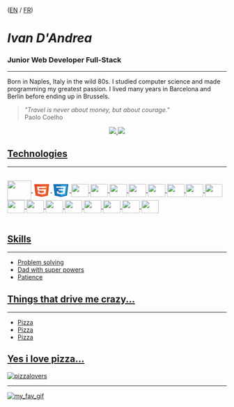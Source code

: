 ([EN](aboutme.md#en) / [FR](aboutme.md#fr))

# ***_Ivan D'Andrea_*** <a name="en"></a>
### Junior Web Developer Full-Stack
---
Born in Naples, Italy in the wild 80s. I studied computer science and made programming my greatest passion.  I lived many years in Barcelona and Berlin before ending up in Brussels. 

> _"Travel is never about money, but about courage."_  
 Paolo Coelho

<div align="center">
  <a href="https://github.com/IvanDandrea86">
  <img height="180em" src="https://github-readme-stats.vercel.app/api?username=IvanDandrea86&show_icons=true&theme=dracula&include_all_commits=true&count_private=true"/>
  <img height="180em" src="https://github-readme-stats.vercel.app/api/top-langs/?username=IvanDandrea86&layout=compact&langs_count=7&theme=dracula"/>
</div>

## Technologies
---
  <div style="display: inline_block"><br>
 
 <img align="center" height="45" width="55" src="https://cdn.jsdelivr.net/gh/devicons/devicon/icons/git/git-original.svg" /> 
   <img align="center" height="30" width="40" src="https://raw.githubusercontent.com/devicons/devicon/master/icons/html5/html5-original.svg">
  <img align="center"  height="30" width="40" src="https://raw.githubusercontent.com/devicons/devicon/master/icons/css3/css3-original.svg">
    <img  align="center"  height="30" width="40" src="https://cdn.jsdelivr.net/gh/devicons/devicon/icons/sass/sass-original.svg" />
      <img align="center"  height="30" width="40" src="https://cdn.jsdelivr.net/gh/devicons/devicon/icons/react/react-original.svg" />
    <img align="center"  height="30" width="40" src="https://cdn.jsdelivr.net/gh/devicons/devicon/icons/bootstrap/bootstrap-original.svg" />
   
 <img align="center"  height="30" width="40" src="https://cdn.jsdelivr.net/gh/devicons/devicon/icons/javascript/javascript-original.svg" />
   <img align="center"  height="30" width="40" src="https://cdn.jsdelivr.net/gh/devicons/devicon/icons/typescript/typescript-original.svg" />
   <img align="center"  height="30" width="40" src="https://cdn.jsdelivr.net/gh/devicons/devicon/icons/npm/npm-original-wordmark.svg" />  
  <img align="center"  height="30" width="40" src="https://cdn.jsdelivr.net/gh/devicons/devicon/icons/nodejs/nodejs-original.svg" />
   <img align="center"  height="30" width="40" src="https://cdn.jsdelivr.net/gh/devicons/devicon/icons/express/express-original.svg" />
    <img  align="center"  height="30" width="40" src="https://cdn.jsdelivr.net/gh/devicons/devicon/icons/graphql/graphql-plain-wordmark.svg" />
    <img align="center"  height="30" width="40" src="https://cdn.jsdelivr.net/gh/devicons/devicon/icons/php/php-original.svg" />
    <img align="center"  height="30" width="40" src="https://cdn.jsdelivr.net/gh/devicons/devicon/icons/laravel/laravel-plain-wordmark.svg" />
   
 <img align="center"  height="30" width="40" src="https://cdn.jsdelivr.net/gh/devicons/devicon/icons/mysql/mysql-original-wordmark.svg" />
 <img align="center"  height="30" width="40" src="https://cdn.jsdelivr.net/gh/devicons/devicon/icons/postgresql/postgresql-original.svg" />
  <img align="center"  height="30" width="40" src="https://cdn.jsdelivr.net/gh/devicons/devicon/icons/mongodb/mongodb-original-wordmark.svg" />
   
 <img align="center"  height="30" width="40" src="https://cdn.jsdelivr.net/gh/devicons/devicon/icons/docker/docker-original.svg" />  
   <img align="center"  height="30" width="40" src="https://cdn.jsdelivr.net/gh/devicons/devicon/icons/heroku/heroku-plain-wordmark.svg" />
 </div>
<br>

## Skills
---

- Problem solving
- Dad with super powers
- Patience


## Things that drive me crazy...
---
- Pizza
- Pizza
- Pizza
  
Yes i love pizza...
---
![pizzalovers](https://media.giphy.com/media/jn2iXu2HRpMuovBrrV/giphy.gif)

---

![my_fav_gif](https://media.giphy.com/media/MZocLC5dJprPTcrm65/giphy.gif) 

